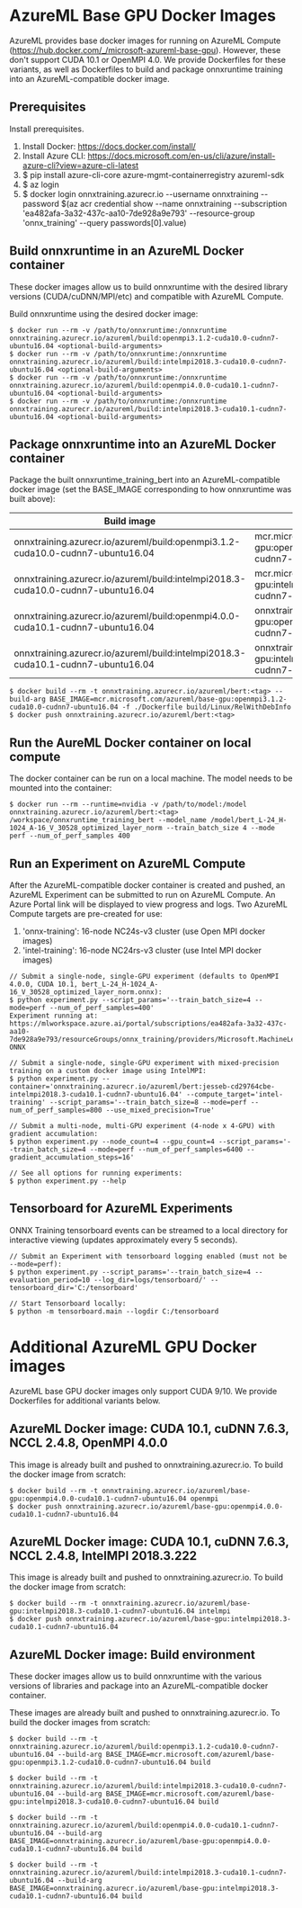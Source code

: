 # AzureML Base GPU Docker Images
AzureML provides base docker images for running on AzureML Compute (https://hub.docker.com/_/microsoft-azureml-base-gpu).  However, these don't support CUDA 10.1 or OpenMPI 4.0.  We provide Dockerfiles for these variants, as well as Dockerfiles to build and package onnxruntime training into an AzureML-compatible docker image.

## Prerequisites
Install prerequisites.

1. Install Docker: https://docs.docker.com/install/
1. Install Azure CLI: https://docs.microsoft.com/en-us/cli/azure/install-azure-cli?view=azure-cli-latest
1. $ pip install azure-cli-core azure-mgmt-containerregistry azureml-sdk
1. $ az login
1. $ docker login onnxtraining.azurecr.io --username onnxtraining --password $(az acr credential show --name onnxtraining --subscription 'ea482afa-3a32-437c-aa10-7de928a9e793' --resource-group 'onnx_training' --query passwords[0].value)

## Build onnxruntime in an AzureML Docker container
These docker images allow us to build onnxruntime with the desired library versions (CUDA/cuDNN/MPI/etc) and compatible with AzureML Compute.

Build onnxruntime using the desired docker image:
```
$ docker run --rm -v /path/to/onnxruntime:/onnxruntime onnxtraining.azurecr.io/azureml/build:openmpi3.1.2-cuda10.0-cudnn7-ubuntu16.04 <optional-build-arguments>
$ docker run --rm -v /path/to/onnxruntime:/onnxruntime onnxtraining.azurecr.io/azureml/build:intelmpi2018.3-cuda10.0-cudnn7-ubuntu16.04 <optional-build-arguments>
$ docker run --rm -v /path/to/onnxruntime:/onnxruntime onnxtraining.azurecr.io/azureml/build:openmpi4.0.0-cuda10.1-cudnn7-ubuntu16.04 <optional-build-arguments>
$ docker run --rm -v /path/to/onnxruntime:/onnxruntime onnxtraining.azurecr.io/azureml/build:intelmpi2018.3-cuda10.1-cudnn7-ubuntu16.04 <optional-build-arguments>
```

## Package onnxruntime into an AzureML Docker container
Package the built onnxruntime_training_bert into an AzureML-compatible docker image (set the BASE_IMAGE corresponding to how onnxruntime was built above):

| Build image | BASE_IMAGE |
| ----------- | ---------- |
| onnxtraining.azurecr.io/azureml/build:openmpi3.1.2-cuda10.0-cudnn7-ubuntu16.04 | mcr.microsoft.com/azureml/base-gpu:openmpi3.1.2-cuda10.0-cudnn7-ubuntu16.04 |
| onnxtraining.azurecr.io/azureml/build:intelmpi2018.3-cuda10.0-cudnn7-ubuntu16.04 | mcr.microsoft.com/azureml/base-gpu:intelmpi2018.3-cuda10.0-cudnn7-ubuntu16.04 |
| onnxtraining.azurecr.io/azureml/build:openmpi4.0.0-cuda10.1-cudnn7-ubuntu16.04 | onnxtraining.azurecr.io/azureml/base-gpu:openmpi4.0.0-cuda10.1-cudnn7-ubuntu16.04 |
| onnxtraining.azurecr.io/azureml/build:intelmpi2018.3-cuda10.1-cudnn7-ubuntu16.04 | onnxtraining.azurecr.io/azureml/base-gpu:intelmpi2018.3-cuda10.1-cudnn7-ubuntu16.04 |

```
$ docker build --rm -t onnxtraining.azurecr.io/azureml/bert:<tag> --build-arg BASE_IMAGE=mcr.microsoft.com/azureml/base-gpu:openmpi3.1.2-cuda10.0-cudnn7-ubuntu16.04 -f ./Dockerfile build/Linux/RelWithDebInfo
$ docker push onnxtraining.azurecr.io/azureml/bert:<tag>
```

## Run the AureML Docker container on local compute
The docker container can be run on a local machine.  The model needs to be mounted into the container:
```
$ docker run --rm --runtime=nvidia -v /path/to/model:/model onnxtraining.azurecr.io/azureml/bert:<tag> /workspace/onnxruntime_training_bert --model_name /model/bert_L-24_H-1024_A-16_V_30528_optimized_layer_norm --train_batch_size 4 --mode perf --num_of_perf_samples 400
```

## Run an Experiment on AzureML Compute
After the AzureML-compatible docker container is created and pushed, an AzureML Experiment can be submitted to run on AzureML Compute.  An Azure Portal link will be displayed to view progress and logs.  Two AzureML Compute targets are pre-created for use:

1. 'onnx-training': 16-node NC24s-v3 cluster (use Open MPI docker images)
1. 'intel-training': 16-node NC24rs-v3 cluster (use Intel MPI docker images)

```
// Submit a single-node, single-GPU experiment (defaults to OpenMPI 4.0.0, CUDA 10.1, bert_L-24_H-1024_A-16_V_30528_optimized_layer_norm.onnx):
$ python experiment.py --script_params='--train_batch_size=4 --mode=perf --num_of_perf_samples=400'
Experiment running at: https://mlworkspace.azure.ai/portal/subscriptions/ea482afa-3a32-437c-aa10-7de928a9e793/resourceGroups/onnx_training/providers/Microsoft.MachineLearningServices/workspaces/ort_training_dev/experiments/BERT-ONNX

// Submit a single-node, single-GPU experiment with mixed-precision training on a custom docker image using IntelMPI:
$ python experiment.py --container='onnxtraining.azurecr.io/azureml/bert:jesseb-cd29764cbe-intelmpi2018.3-cuda10.1-cudnn7-ubuntu16.04' --compute_target='intel-training' --script_params='--train_batch_size=8 --mode=perf --num_of_perf_samples=800 --use_mixed_precision=True'

// Submit a multi-node, multi-GPU experiment (4-node x 4-GPU) with gradient accumulation:
$ python experiment.py --node_count=4 --gpu_count=4 --script_params='--train_batch_size=4 --mode=perf --num_of_perf_samples=6400 --gradient_accumulation_steps=16'

// See all options for running experiments:
$ python experiment.py --help
```

## Tensorboard for AzureML Experiments
ONNX Training tensorboard events can be streamed to a local directory for interactive viewing (updates approximately every 5 seconds).

```
// Submit an Experiment with tensorboard logging enabled (must not be --mode=perf):
$ python experiment.py --script_params='--train_batch_size=4 --evaluation_period=10 --log_dir=logs/tensorboard/' --tensorboard_dir='C:/tensorboard'

// Start Tensorboard locally:
$ python -m tensorboard.main --logdir C:/tensorboard
```

# Additional AzureML GPU Docker images
AzureML base GPU docker images only support CUDA 9/10. We provide Dockerfiles for additional variants below.

## AzureML Docker image: CUDA 10.1, cuDNN 7.6.3, NCCL 2.4.8, OpenMPI 4.0.0
This image is already built and pushed to onnxtraining.azurecr.io. To build the docker image from scratch:
```
$ docker build --rm -t onnxtraining.azurecr.io/azureml/base-gpu:openmpi4.0.0-cuda10.1-cudnn7-ubuntu16.04 openmpi
$ docker push onnxtraining.azurecr.io/azureml/base-gpu:openmpi4.0.0-cuda10.1-cudnn7-ubuntu16.04
```

## AzureML Docker image: CUDA 10.1, cuDNN 7.6.3, NCCL 2.4.8, IntelMPI 2018.3.222
This image is already built and pushed to onnxtraining.azurecr.io. To build the docker image from scratch:
```
$ docker build --rm -t onnxtraining.azurecr.io/azureml/base-gpu:intelmpi2018.3-cuda10.1-cudnn7-ubuntu16.04 intelmpi
$ docker push onnxtraining.azurecr.io/azureml/base-gpu:intelmpi2018.3-cuda10.1-cudnn7-ubuntu16.04
```

## AzureML Docker image: Build environment
These docker images allow us to build onnxruntime with the various versions of libraries and package into an AzureML-compatible docker container.

These images are already built and pushed to onnxtraining.azurecr.io. To build the docker images from scratch:
```
$ docker build --rm -t onnxtraining.azurecr.io/azureml/build:openmpi3.1.2-cuda10.0-cudnn7-ubuntu16.04 --build-arg BASE_IMAGE=mcr.microsoft.com/azureml/base-gpu:openmpi3.1.2-cuda10.0-cudnn7-ubuntu16.04 build

$ docker build --rm -t onnxtraining.azurecr.io/azureml/build:intelmpi2018.3-cuda10.0-cudnn7-ubuntu16.04 --build-arg BASE_IMAGE=mcr.microsoft.com/azureml/base-gpu:intelmpi2018.3-cuda10.0-cudnn7-ubuntu16.04 build

$ docker build --rm -t onnxtraining.azurecr.io/azureml/build:openmpi4.0.0-cuda10.1-cudnn7-ubuntu16.04 --build-arg BASE_IMAGE=onnxtraining.azurecr.io/azureml/base-gpu:openmpi4.0.0-cuda10.1-cudnn7-ubuntu16.04 build

$ docker build --rm -t onnxtraining.azurecr.io/azureml/build:intelmpi2018.3-cuda10.1-cudnn7-ubuntu16.04 --build-arg BASE_IMAGE=onnxtraining.azurecr.io/azureml/base-gpu:intelmpi2018.3-cuda10.1-cudnn7-ubuntu16.04 build
```
